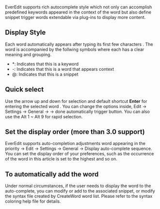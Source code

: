 EverEdit supports rich autocomplete style which not only can accomplish predefined keywords appeared in the context of the word but also define snippet trigger words extendable via plug-ins to display more content.

## Display Style
Each word automatically appears after typing its first few characters . The word is accompanied by the follwing symbols where each has a clear meaning and grouping.

  
* *: Indicates that this is a keyword
* -: Indicates that this is a word that appears context
* @: Indicates that this is a snippet
  

## Quick select
Use the arrow up and down for selection and default shortcut **Enter** for entering the selected word . You can change the options inside, Edit → Settings → General → → done automatically trigger button. You can also use the Alt 1 ~ Alt 9 for rapid selection.

## Set the display order (more than 3.0 support)
EverEdit supports auto-completion adjustments word appearing in the priority → Edit → Settings → General → Display auto-complete sequence. You can set the display order of your preferences, such as the occurrence of the word in this article is set to the highest and so on.

## To automatically add the word
Under normal circumstances, if the user needs to display the word to the auto-complete, you can modify or add to the associated snippet, or modify the syntax file created by CreateWord word list. Please refer to the syntax coloring help file for details.
